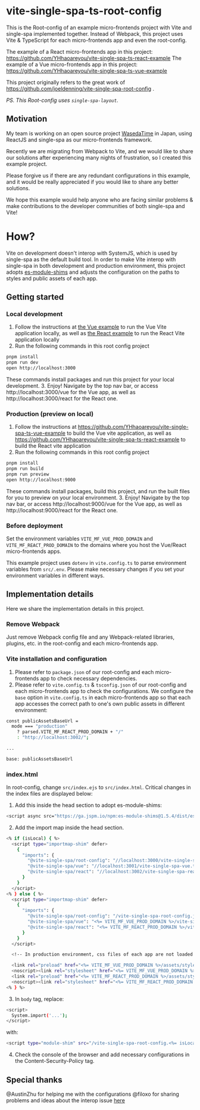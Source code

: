 # vite-single-spa-ts-root-config

This is the Root-config of an example micro-frontends project with Vite and single-spa implemented together.
Instead of Webpack, this project uses Vite & TypeScript for each micro-frontends app and even the root-config.

The example of a React micro-frontends app in this project: https://github.com/YHhaoareyou/vite-single-spa-ts-react-example
The example of a Vue micro-frontends app in this project: https://github.com/YHhaoareyou/vite-single-spa-ts-vue-example

This project originally refers to the great work of https://github.com/joeldenning/vite-single-spa-root-config .

*PS. This Root-config uses `single-spa-layout`.*

## Motivation

My team is working on an open source project [WasedaTime](https://github.com/wasedatime/wasedatime-web) in Japan, using ReactJS and single-spa as our micro-frontends framework.

Recently we are migrating from Webpack to Vite, and we would like to share our solutions after experiencing many nights of frustration, so I created this example project.

Please forgive us if there are any redundant configurations in this example, and it would be really appreciated if you would like to share any better solutions.

We hope this example would help anyone who are facing similar problems & make contributions to the developer communities of both single-spa and Vite!

# How?

Vite on development doesn't interop with SystemJS, which is used by single-spa as the default build tool.
In order to make Vite interop with single-spa in both development and production environment, this project adopts [es-module-shims](https://github.com/guybedford/es-module-shims) and adjusts the configuration on the paths to styles and public assets of each app.

## Getting started

### Local development

1. Follow the instructions at [the Vue example](https://github.com/YHhaoareyou/vite-single-spa-ts-vue-example) to run the Vue Vite application locally, as well as [the React example](https://github.com/YHhaoareyou/vite-single-spa-ts-react-example) to run the React Vite application locally
2. Run the following commands in this root config project
```sh
pnpm install
pnpm run dev
open http://localhost:3000
```
These commands install packages and run this project for your local development.
3. Enjoy! Navigate by the top nav bar, or access http://localhost:3000/vue for the Vue app, as well as http://localhost:3000/react for the React one.

### Production (preview on local)

1. Follow the instructions at https://github.com/YHhaoareyou/vite-single-spa-ts-vue-example to build the Vue vite application, as well as https://github.com/YHhaoareyou/vite-single-spa-ts-react-example to build the React vite application
2. Run the following commands in this root config project
```sh
pnpm install
pnpm run build
pnpm run preview
open http://localhost:9000
```
These commands install packages, build this project, and run the built files for you to preview on your local environment.
3. Enjoy! Navigate by the top nav bar, or access http://localhost:9000/vue for the Vue app, as well as http://localhost:9000/react for the React one.

### Before deployment

Set the environment variables `VITE_MF_VUE_PROD_DOMAIN` and `VITE_MF_REACT_PROD_DOMAIN` to the domains where you host the Vue/React micro-frontends apps.

This example project uses `dotenv` in `vite.config.ts` to parse environment variables from `src/.env`. Please make necessary changes if you set your environment variables in different ways.

## Implementation details

Here we share the implementation details in this project.

### Remove Webpack
Just remove Webpack config file and any Webpack-related libraries, plugins, etc. in the root-config and each micro-frontends app.

### Vite installation and configuration
1. Please refer to `package.json` of our root-config and each micro-frontends app to check necessary dependencies.
2. Please refer to `vite.config.ts` & `tsconfig.json` of our root-config and each micro-frontends app to check the configurations.
We configure the `base` option in `vite.config.ts` in each micro-frontends app so that each app accesses the correct path to one's own public assets in different environment:
```sh
const publicAssetsBaseUrl =
  mode === "production"
    ? parsed.VITE_MF_REACT_PROD_DOMAIN + "/"
    : "http://localhost:3002/";

...

base: publicAssetsBaseUrl
```

### index.html
In root-config, change `src/index.ejs` to `src/index.html`.
Critical changes in the index files are displayed below:

1. Add this inside the head section to adopt es-module-shims:
```sh
<script async src="https://ga.jspm.io/npm:es-module-shims@1.5.4/dist/es-module-shims.js"></script>
```
2. Add the import map inside the head section.
```sh
<% if (isLocal) { %>
  <script type="importmap-shim" defer>
    {
      "imports": {
        "@vite-single-spa/root-config": "//localhost:3000/vite-single-spa-root-config.ts",
        "@vite-single-spa/vue": "//localhost:3001/vite-single-spa-vue.ts",
        "@vite-single-spa/react": "//localhost:3002/vite-single-spa-react.ts"
      }
    }
  </script>
<% } else { %>
  <script type="importmap-shim" defer>
    {
      "imports": {
        "@vite-single-spa/root-config": "/vite-single-spa-root-config.js",
        "@vite-single-spa/vue": "<%= VITE_MF_VUE_PROD_DOMAIN %>/vite-single-spa-vue.js",
        "@vite-single-spa/react": "<%= VITE_MF_REACT_PROD_DOMAIN %>/vite-single-spa-react.js"
      }
    }
  </script>

  <!-- In production environment, css files of each app are not loaded correctly (the paths start with root-config's domain), so in index.html we preload them using each app's domain explicitly -->

  <link rel="preload" href="<%= VITE_MF_VUE_PROD_DOMAIN %>/assets/style.css" as="style" onload="this.onload=null;this.rel='stylesheet'">
  <noscript><link rel="stylesheet" href="<%= VITE_MF_VUE_PROD_DOMAIN %>/assets/style.css"></noscript>
  <link rel="preload" href="<%= VITE_MF_REACT_PROD_DOMAIN %>/assets/style.css" as="style" onload="this.onload=null;this.rel='stylesheet'">
  <noscript><link rel="stylesheet" href="<%= VITE_MF_REACT_PROD_DOMAIN %>/assets/style.css"></noscript>
<% } %>
```
3. In `body` tag, replace:
```sh
<script>
  System.import('...');
</script>
```
with:
```sh
<script type="module-shim" src="/vite-single-spa-root-config.<%= isLocal ? 'ts' : 'js' %>"></script>
```
4. Check the console of the browser and add necessary configurations in the Content-Security-Policy tag.

## Special thanks

@AustinZhu for helping me with the configurations
@filoxo for sharing problems and ideas about the interop issue [here](https://github.com/single-spa/single-spa.js.org/issues/538)